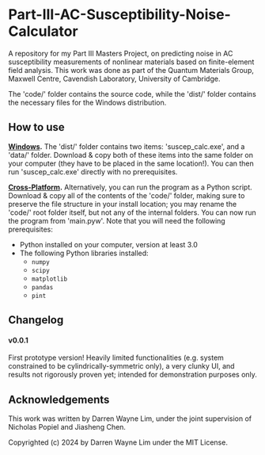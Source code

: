# Part-III-AC-Susceptibility-Noise-Calculator
A repository for my Part III Masters Project, on predicting noise in AC susceptibility measurements of nonlinear materials based on finite-element field analysis. This work was done as part of the Quantum Materials Group, Maxwell Centre, Cavendish Laboratory, University of Cambridge.

The 'code/' folder contains the source code, while the 'dist/' folder contains the necessary files for the Windows distribution.

## How to use
**<ins>Windows</ins>.** The 'dist/' folder contains two items: 'suscep_calc.exe', and a 'data/' folder. Download & copy both of these items into the same folder on your computer (they have to be placed in the same location!). You can then run 'suscep_calc.exe' directly with no prerequisites.

**<ins>Cross-Platform</ins>.** Alternatively, you can run the program as a Python script. Download & copy all of the contents of the 'code/' folder, making sure to preserve the file structure in your install location; you may rename the 'code/' root folder itself, but not any of the internal folders. You can now run the program from 'main.pyw'. Note that you will need the following prerequisites:

- Python installed on your computer, version at least 3.0
- The following Python libraries installed:
	- `numpy`
	- `scipy`
	- `matplotlib`
	- `pandas`
	- `pint`

## Changelog

#### v0.0.1
First prototype version! Heavily limited functionalities (e.g. system constrained to be cylindrically-symmetric only), a very clunky UI, and results not rigorously proven yet; intended for demonstration purposes only.

## Acknowledgements
This work was written by Darren Wayne Lim, under the joint supervision of Nicholas Popiel and Jiasheng Chen.

Copyrighted (c) 2024 by Darren Wayne Lim under the MIT License.